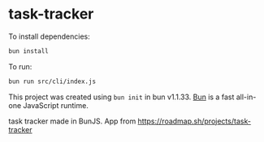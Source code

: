 # task-tracker

To install dependencies:

```bash
bun install
```

To run:

```bash
bun run src/cli/index.js
```

This project was created using `bun init` in bun v1.1.33. [Bun](https://bun.sh) is a fast all-in-one JavaScript runtime.

task tracker made in BunJS. App from https://roadmap.sh/projects/task-tracker
